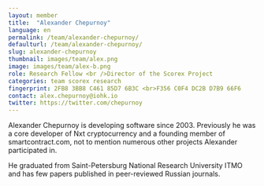 ```yaml
---
layout: member
title:  "Alexander Chepurnoy"
language: en
permalink: /team/alexander-chepurnoy/
defaulturl: /team/alexander-chepurnoy/
slug: alexander-chepurnoy
thumbnail: images/team/alex.png
image: images/team/alex-b.png
role: Research Fellow <br />Director of the Scorex Project
categories: team scorex research
fingerprint: 2FB8 3BB8 C461 85D7 6B3C <br>F356 C0F4 DC2B D7B9 66F6
contact: alex.chepurnoy@iohk.io
twitter: https://twitter.com/chepurnoy
---
```

Alexander Chepurnoy is developing software since 2003. Previously he was a core developer of Nxt cryptocurrency and a founding member of smartcontract.com, not to mention numerous other projects Alexander participated in. 

He graduated from Saint-Petersburg National Research University ITMO and has few papers published in peer-reviewed Russian journals.